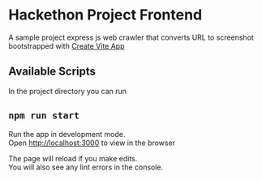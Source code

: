 # Hackethon Project Frontend

A sample project express js web crawler that converts URL to screenshot bootstrapped with [Create Vite App](https://vitejs.dev/guide/)

## Available Scripts

In the project directory you can run

## `npm run start`

Run the app in development mode.\
Open [http://localhost:3000](http://localhost:3000) to view in the browser

The page will reload if you make edits.\
You will also see any lint errors in the console.
